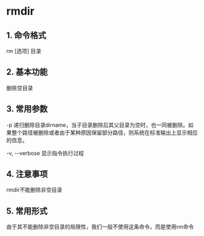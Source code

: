 # rmdir

## 1. 命令格式

rm [选项] 目录

## 2. 基本功能

删除空目录

## 3. 常用参数

-p 递归删除目录dirname，当子目录删除后其父目录为空时，也一同被删除。如果整个路径被删除或者由于某种原因保留部分路径，则系统在标准输出上显示相应的信息。

-v, --verbose  显示指令执行过程

## 4. 注意事项

rmdir不能删除非空目录

## 5. 常用形式

由于其不能删除非空目录的局限性，我们一般不使用这条命令，而是使用rm命令